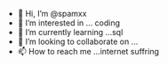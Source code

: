 - 👋 Hi, I’m @spamxx
- 👀 I’m interested in ... coding
- 🌱 I’m currently learning ...sql
- 💞️ I’m looking to collaborate on ...
- 📫 How to reach me ...internet suffring

<!---
spamxx/spamxx is a ✨ special ✨ repository because its `README.md` (this file) appears on your GitHub profile.
You can click the Preview link to take a look at your changes.
--->
